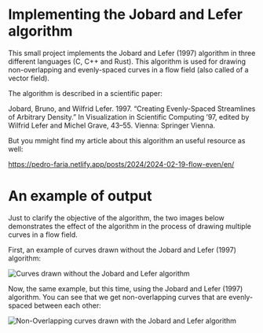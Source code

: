 # Implementing the Jobard and Lefer algorithm 

This small project implements the Jobard and Lefer (1997) algorithm
in three different languages (C, C++ and Rust). This algorithm is used for drawing non-overlapping
and evenly-spaced curves in a flow field (also called of a vector field).

The algorithm is described in a scientific paper:

Jobard, Bruno, and Wilfrid Lefer. 1997. “Creating Evenly-Spaced Streamlines of Arbitrary Density.” In Visualization in Scientific Computing ’97, edited by Wilfrid Lefer and Michel Grave, 43–55. Vienna: Springer Vienna.

But you mmight find my article about this algorithm an useful resource as well:

<https://pedro-faria.netlify.app/posts/2024/2024-02-19-flow-even/en/>


# An example of output

Just to clarify the objective of the algorithm,
the two images below demonstrates the effect of the algorithm
in the process of drawing multiple curves in a flow field.

First, an example of curves drawn without the Jobard and Lefer (1997) algorithm:

![Curves drawn without the Jobard and Lefer algorithm](https://pedro-faria.netlify.app/posts/2024/2024-02-19-flow-even/overlap.png)


Now, the same example, but this time, using the Jobard and Lefer (1997) algorithm. You
can see that we get non-overlapping curves that are evenly-spaced between each other:

![Non-Overlapping curves drawn with the Jobard and Lefer algorithm](https://pedro-faria.netlify.app/posts/2024/2024-02-19-flow-even/even_curves2.png)
